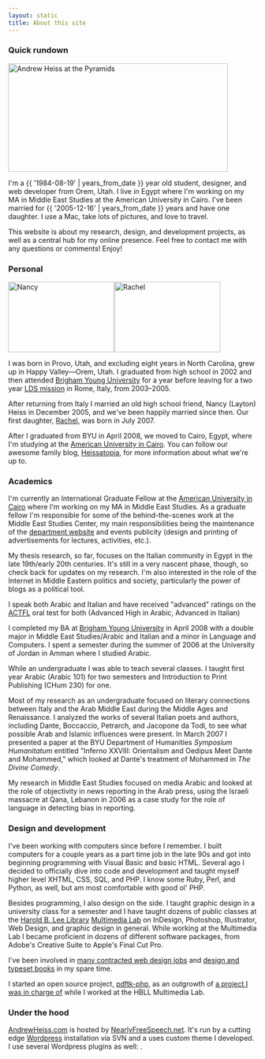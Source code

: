 ```yaml
---
layout: static
title: About this site
---
```


### Quick rundown ###

<p><img class="alignright size-full wp-image-145" title="Andrew Heiss at the Pyramids" src="http://www.andrewheiss.com/wp/wp-content/uploads/andrew-heiss.jpg" alt="Andrew Heiss at the Pyramids" width="445" height="220" /></p>

I'm a {{ '1984-08-19' | years_from_date }} year old student, designer, and web developer from Orem, Utah. I live in Egypt where I'm working on my MA in Middle East Studies at the American University in Cairo. I've been married for {{ '2005-12-16' | years_from_date }} years and have one daughter. I use a Mac, take lots of pictures, and love to travel.

This website is about my research, design, and development projects, as well as a central hub for my online presence. Feel free to contact me with any questions or comments! Enjoy!

### Personal ###

<p><img class="alignright size-full wp-image-132" title="Nancy Heiss" src="http://www.andrewheiss.com/wp/wp-content/uploads/nancy.jpg" alt="Nancy" width="215" height="143" /><img class="alignright1 size-full wp-image-131" title="Rachel Heiss" src="http://www.andrewheiss.com/wp/wp-content/uploads/rachel.jpg" alt="Rachel" width="215" height="143" /></p>

I was born in Provo, Utah, and excluding eight years in North Carolina, grew up in Happy Valley—Orem, Utah. I graduated from high school in 2002 and then attended [Brigham Young University](http://www.byu.edu "Brigham Young University") for a year before leaving for a two year [LDS mission](http://newsroom.lds.org/ldsnewsroom/eng/background-information/missionary-program "Missionary Program - LDS Newsroom") in Rome, Italy, from 2003–2005.

After returning from Italy I married an old high school friend, Nancy (Layton) Heiss in December 2005, and we've been happily married since then. Our first daughter, [Rachel](http://www.heissatopia.com/search/label/Rachel "Heissatopia: Rachel"), was born in July 2007.

After I graduated from BYU in April 2008, we moved to Cairo, Egypt, where I'm studying at the [American University in Cairo](http://www.aucegypt.edu/Pages/default.aspx "The American University in Cairo"). You can follow our awesome family blog, [Heissatopia](http://www.heissatopia.com/ "Heissatopia"), for more information about what we're up to.

### Academics ###

I'm currently an International Graduate Fellow at the [American University in Cairo](http://www.aucegypt.edu/Pages/default.aspx "The American University in Cairo") where I'm working on my MA in Middle East Studies. As a graduate fellow I'm responsible for some of the behind-the-scenes work at the Middle East Studies Center, my main responsibilities being the maintenance of the [department website](http://www.aucegypt.edu/academics/mesc/Pages/default.aspx "Middle East Studies Center") and events publicity (design and printing of advertisements for lectures, activities, etc.).

My thesis research, so far, focuses on the Italian community in Egypt in the late 19th/early 20th centuries. It's still in a very nascent phase, though, so check back for updates on my research. I'm also interested in the role of the Internet in Middle Eastern politics and society, particularly the power of blogs as a political tool.

I speak both Arabic and Italian and have received "advanced" ratings on the [ACTFL](http://www.actfl.org/i4a/pages/index.cfm?pageid=3642) oral test for both (Advanced High in Arabic, Advanced in Italian)

I completed my BA at [Brigham Young University](http://www.byu.edu "Brigham Young University") in April 2008 with a double major in Middle East Studies/Arabic and Italian and a minor in Language and Computers. I spent a semester during the summer of 2006 at the University of Jordan in Amman where I studied Arabic.

While an undergraduate I was able to teach several classes. I taught first year Arabic (Arabic 101) for two semesters and Introduction to Print Publishing (CHum 230) for one.

Most of my research as an undergraduate focused on literary connections between Italy and the Arab Middle East during the Middle Ages and Renaissance. I analyzed the works of several Italian poets and authors, including Dante, Boccaccio, Petrarch, and Jacopone da Todi, to see what possible Arab and Islamic influences were present. In March 2007 I presented a paper at the BYU Department of Humanities *Symposium Humanitatum* entitled "Inferno XXVIII: Orientalism and Oedipus Meet Dante and Mohammed," which looked at Dante's treatment of Mohammed in *The Divine Comedy*.

My research in Middle East Studies focused on media Arabic and looked at the role of objectivity in news reporting in the Arab press, using the Israeli massacre at Qana, Lebanon in 2006 as a case study for the role of language in detecting bias in reporting.

### Design and development ###

I've been working with computers since before I remember. I built computers for a couple years as a part time job in the late 90s and got into beginning programming with Visual Basic and basic HTML. Several ago I decided to officially dive into code and development and taught myself higher level XHTML, CSS, SQL, and PHP. I know some Ruby, Perl, and Python, as well, but am most comfortable with good ol' PHP.

Besides programming, I also design on the side. I taught graphic design in a university class for a semester and I have taught dozens of public classes at the [Harold B. Lee Library](http://lib.byu.edu/ "Harold B. Lee Library") [Multimedia Lab](https://mmlab.lib.byu.edu/mmlab/) on InDesign, Photoshop, Illustrator, Web Design, and graphic design in general. While working at the Multimedia Lab I became proficient in dozens of different software packages, from Adobe's Creative Suite to Apple's Final Cut Pro.

I've been involved in [many contracted web design jobs](/portfolio/) and [design and typeset books](/portfolio/) in my spare time.

I started an open source project, [pdftk-php](http://code.google.com/p/pdftk-php/ "pdftk-php - Google Code"), as an outgrowth of [a project I was in charge of](https://mmlab.lib.byu.edu/mmlab/) while I worked at the HBLL Multimedia Lab.

### Under the hood ###

[AndrewHeiss.com](http://www.andrewheiss.com/) is hosted by [NearlyFreeSpeech.net](https://www.nearlyfreespeech.net/). It's run by a cutting edge [Wordpress](http://wordpress.org/ "WordPress › Blog Tool and Publishing Platform") installation via SVN and a uses custom theme I developed. I use several Wordpress plugins as well: .